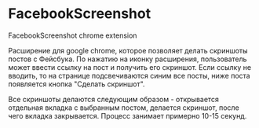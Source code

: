 # FacebookScreenshot
FacebookScreenshot chrome extension

Расширение для google chrome, которое позволяет делать скриншоты постов с Фейсбука. По нажатию на иконку расширения,
пользователь может ввести ссылку на пост и получить его скриншот. Если ссылку не вводить, то на странице подсвечиваются синим все посты,
ниже поста появляется кнопка "Сделать скриншот".

Все скриншоты делаются следующим образом - открывается отдельная вкладка с выбранным постом, делается скриншот, после чего вкладка закрывается.
Процесс занимает примерно 10-15 секунд.

